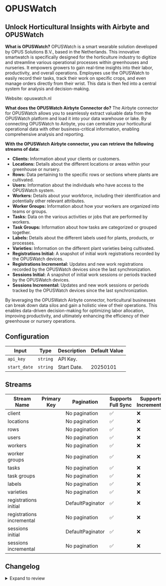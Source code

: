 # OPUSWatch
## Unlock Horticultural Insights with Airbyte and OPUSWatch

**What is OPUSWatch?**
OPUSWatch is a smart wearable solution developed by OPUS Solutions B.V., based in the Netherlands. This innovative smartwatch is specifically designed for the horticulture industry to digitize and streamline various operational processes within greenhouses and nurseries. It empowers growers to gain real-time insights into their labor, productivity, and overall operations. Employees use the OPUSWatch to easily record their tasks, track their work on specific crops, and even manage orders directly from their wrist. This data is then fed into a central system for analysis and decision-making.

Website: opuswatch.nl

**What does the OPUSWatch Airbyte Connector do?**
The Airbyte connector for OPUSWatch allows you to seamlessly extract valuable data from the OPUSWatch platform and load it into your data warehouse or lake. By connecting OPUSWatch to Airbyte, you can centralize your horticultural operational data with other business-critical information, enabling comprehensive analysis and reporting.

**With the OPUSWatch Airbyte connector, you can retrieve the following streams of data:**
* **Clients:** Information about your clients or customers.
* **Locations:** Details about the different locations or areas within your greenhouse or nursery.
* **Rows:** Data pertaining to the specific rows or sections where plants are cultivated.
* **Users:** Information about the individuals who have access to the OPUSWatch system.
* **Workers:** Details about your workforce, including their identification and potentially other relevant attributes.
* **Worker Groups:** Information about how your workers are organized into teams or groups.
* **Tasks:** Data on the various activities or jobs that are performed by workers.
* **Task Groups:** Information about how tasks are categorized or grouped together.
* **Labels:** Details about the different labels used for plants, products, or processes.
* **Varieties:** Information on the different plant varieties being cultivated.
* **Registrations Initial:** A snapshot of initial work registrations recorded by the OPUSWatch devices.
* **Registrations Incremental:** Updates and new work registrations recorded by the OPUSWatch devices since the last synchronization.
* **Sessions Initial:** A snapshot of initial work sessions or periods tracked by the OPUSWatch devices.
* **Sessions Incremental:** Updates and new work sessions or periods tracked by the OPUSWatch devices since the last synchronization.

By leveraging the OPUSWatch Airbyte connector, horticultural businesses can break down data silos and gain a holistic view of their operations. This enables data-driven decision-making for optimizing labor allocation, improving productivity, and ultimately enhancing the efficiency of their greenhouse or nursery operations.

## Configuration

| Input | Type | Description | Default Value |
|-------|------|-------------|---------------|
| `api_key` | `string` | API Key.  |  |
| `start_date` | `string` | Start Date.  | 20250101 |

## Streams
| Stream Name | Primary Key | Pagination | Supports Full Sync | Supports Incremental |
|-------------|-------------|------------|---------------------|----------------------|
| client |  | No pagination | ✅ |  ❌  |
| locations |  | No pagination | ✅ |  ❌  |
| rows |  | No pagination | ✅ |  ❌  |
| users |  | No pagination | ✅ |  ❌  |
| workers |  | No pagination | ✅ |  ❌  |
| worker groups |  | No pagination | ✅ |  ❌  |
| tasks |  | No pagination | ✅ |  ❌  |
| task groups |  | No pagination | ✅ |  ❌  |
| labels |  | No pagination | ✅ |  ❌  |
| varieties |  | No pagination | ✅ |  ❌  |
| registrations initial |  | DefaultPaginator | ✅ |  ❌  |
| registrations incremental |  | No pagination | ✅ |  ❌  |
| sessions initial |  | DefaultPaginator | ✅ |  ❌  |
| sessions incremental |  | No pagination | ✅ |  ❌  |

## Changelog

<details>
  <summary>Expand to review</summary>

| Version          | Date              | Pull Request | Subject        |
|------------------|-------------------|--------------|----------------|
| 0.0.6 | 2025-07-05 | [62574](https://github.com/airbytehq/airbyte/pull/62574) | Update dependencies |
| 0.0.5 | 2025-06-28 | [62391](https://github.com/airbytehq/airbyte/pull/62391) | Update dependencies |
| 0.0.4 | 2025-06-21 | [60559](https://github.com/airbytehq/airbyte/pull/60559) | Update dependencies |
| 0.0.3 | 2025-05-10 | [60190](https://github.com/airbytehq/airbyte/pull/60190) | Update dependencies |
| 0.0.2 | 2025-05-04 | [59519](https://github.com/airbytehq/airbyte/pull/59519) | Update dependencies |
| 0.0.1 | 2025-04-22 | | Initial release by [@SebasZwinkels](https://github.com/SebasZwinkels) via Connector Builder |

</details>
